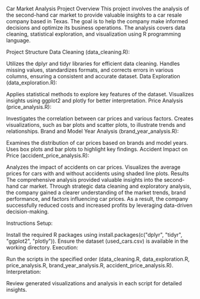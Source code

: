 Car Market Analysis Project
Overview
This project involves the analysis of the second-hand car market to provide valuable insights to a car resale company based in Texas. The goal is to help the company make informed decisions and optimize its business operations. The analysis covers data cleaning, statistical exploration, and visualization using R programming language.

Project Structure
Data Cleaning (data_cleaning.R):

Utilizes the dplyr and tidyr libraries for efficient data cleaning.
Handles missing values, standardizes formats, and corrects errors in various columns, ensuring a consistent and accurate dataset.
Data Exploration (data_exploration.R):

Applies statistical methods to explore key features of the dataset.
Visualizes insights using ggplot2 and plotly for better interpretation.
Price Analysis (price_analysis.R):

Investigates the correlation between car prices and various factors.
Creates visualizations, such as bar plots and scatter plots, to illustrate trends and relationships.
Brand and Model Year Analysis (brand_year_analysis.R):

Examines the distribution of car prices based on brands and model years.
Uses box plots and bar plots to highlight key findings.
Accident Impact on Price (accident_price_analysis.R):

Analyzes the impact of accidents on car prices.
Visualizes the average prices for cars with and without accidents using shaded line plots.
Results
The comprehensive analysis provided valuable insights into the second-hand car market. Through strategic data cleaning and exploratory analysis, the company gained a clearer understanding of the market trends, brand performance, and factors influencing car prices. As a result, the company successfully reduced costs and increased profits by leveraging data-driven decision-making.

Instructions
Setup:

Install the required R packages using install.packages(c("dplyr", "tidyr", "ggplot2", "plotly")).
Ensure the dataset (used_cars.csv) is available in the working directory.
Execution:

Run the scripts in the specified order (data_cleaning.R, data_exploration.R, price_analysis.R, brand_year_analysis.R, accident_price_analysis.R).
Interpretation:

Review generated visualizations and analysis in each script for detailed insights.
